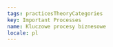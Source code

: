 ```yaml
---
tags: practicesTheoryCategories
key: Important Processes
name: Kluczowe procesy biznesowe
locale: pl
---
```


